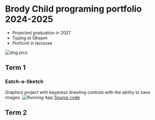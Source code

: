 # Brody Child programing portfolio 2024-2025
* Projected graduation in 2027
* Typing at 58wpm
* Proficint in lacrosse

![dog pics](https://media.istockphoto.com/id/1212177973/photo/cute-brown-mexican-chihuahua-dog-isolated-on-light-pink-background-outraged-unhappy-dog-looks.jpg?s=612x612&w=0&k=20&c=6Zhtntv9qyZHvqbnw7-YpWDqgWRgbWC5OlSrYtEb5iE=)
## Term 1
### Eatch-a-Sketch
Graphics project with keypress drawling controls with the ability to save images.
![Running App]()
[Source code]()

## Term 2


